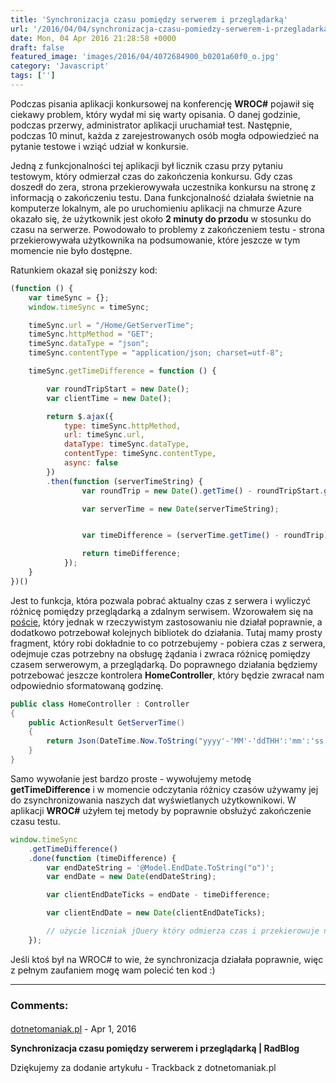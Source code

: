 ```yaml
---
title: 'Synchronizacja czasu pomiędzy serwerem i przeglądarką'
url: '/2016/04/04/synchronizacja-czasu-pomiedzy-serwerem-i-przegladarka/'
date: Mon, 04 Apr 2016 21:28:58 +0000
draft: false
featured_image: 'images/2016/04/4072684900_b0201a60f0_o.jpg'
category: 'Javascript'
tags: ['']
---
```


Podczas pisania aplikacji konkursowej na konferencję **WROC#** pojawił się ciekawy problem, który wydał mi się warty opisania. O danej godzinie, podczas przerwy, administrator aplikacji uruchamiał test. Następnie, podczas 10 minut, każda z zarejestrowanych osób mogła odpowiedzieć na pytanie testowe i wziąć udział w konkursie.

Jedną z funkcjonalności tej aplikacji był licznik czasu przy pytaniu testowym, który odmierzał czas do zakończenia konkursu. Gdy czas doszedł do zera, strona przekierowywała uczestnika konkursu na stronę z informacją o zakończeniu testu. Dana funkcjonalność działała świetnie na komputerze lokalnym, ale po uruchomieniu aplikacji na chmurze Azure okazało się, że użytkownik jest około **2 minuty do przodu** w stosunku do czasu na serwerze. Powodowało to problemy z zakończeniem testu - strona przekierowywała użytkownika na podsumowanie, które jeszcze w tym momencie nie było dostępne.

Ratunkiem okazał się poniższy kod:

```javascript
(function () {
    var timeSync = {};
    window.timeSync = timeSync;

    timeSync.url = "/Home/GetServerTime";
    timeSync.httpMethod = "GET";
    timeSync.dataType = "json";
    timeSync.contentType = "application/json; charset=utf-8";

    timeSync.getTimeDifference = function () {

        var roundTripStart = new Date();
        var clientTime = new Date();

        return $.ajax({
            type: timeSync.httpMethod,
            url: timeSync.url,
            dataType: timeSync.dataType,
            contentType: timeSync.contentType,
            async: false
        })
        .then(function (serverTimeString) {
                var roundTrip = new Date().getTime() - roundTripStart.getTime();

                var serverTime = new Date(serverTimeString);


                var timeDifference = (serverTime.getTime() - roundTrip) - clientTime.getTime();

                return timeDifference;
            });
    }
})()
```

Jest to funkcja, która pozwala pobrać aktualny czas z serwera i wyliczyć różnicę pomiędzy przeglądarką a zdalnym serwisem. Wzorowałem się na [poście](https://codemadesimple.wordpress.com/2012/06/18/timesync-with-asp-net-mvc-4/), który jednak w rzeczywistym zastosowaniu nie działał poprawnie, a dodatkowo potrzebował kolejnych bibliotek do działania. Tutaj mamy prosty fragment, który robi dokładnie to co potrzebujemy - pobiera czas z serwera, odejmuje czas potrzebny na obsługę żądania i zwraca różnicę pomiędzy czasem serwerowym, a przeglądarką. Do poprawnego działania będziemy potrzebować jeszcze kontrolera **HomeController**, który będzie zwracał nam odpowiednio sformatowaną godzinę.

```csharp
public class HomeController : Controller
{
	public ActionResult GetServerTime()
	{
		return Json(DateTime.Now.ToString("yyyy'-'MM'-'ddTHH':'mm':'ss.fff%K"), JsonRequestBehavior.AllowGet);
	}
}
```

Samo wywołanie jest bardzo proste - wywołujemy metodę **getTimeDifference** i w momencie odczytania różnicy czasów używamy jej do zsynchronizowania naszych dat wyświetlanych użytkownikowi. W aplikacji **WROC#** użyłem tej metody by poprawnie obsłużyć zakończenie czasu testu.

```javascript
window.timeSync
	.getTimeDifference()
	.done(function (timeDifference) {
		var endDateString = '@Model.EndDate.ToString("o")';
		var endDate = new Date(endDateString);

		var clientEndDateTicks = endDate - timeDifference;

		var clientEndDate = new Date(clientEndDateTicks);

		// użycie liczniak jQuery który odmierza czas i przekierowuje na stronę podsumowania gdy czas się skończy
	});
```

Jeśli ktoś był na WROC# to wie, że synchronizacja działała poprawnie, więc z pełnym zaufaniem mogę wam polecić ten kod :)

---
### Comments:
#### 
[dotnetomaniak.pl](http://dotnetomaniak.pl/Synchronizacja-czasu-pomiedzy-serwerem-i-przegladarka-RadBlog "") - <time datetime="2016-04-04 22:30:07">Apr 1, 2016</time>

**Synchronizacja czasu pomiędzy serwerem i przeglądarką | RadBlog**

Dziękujemy za dodanie artykułu - Trackback z dotnetomaniak.pl
